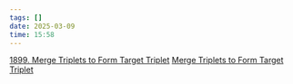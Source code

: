 ```yaml
---
tags: []
date: 2025-03-09
time: 15:58
---
```

[1899. Merge Triplets to Form Target Triplet](https://leetcode.com/problems/merge-triplets-to-form-target-triplet/)
[Merge Triplets to Form Target Triplet](https://neetcode.io/problems/merge-triplets-to-form-target)


